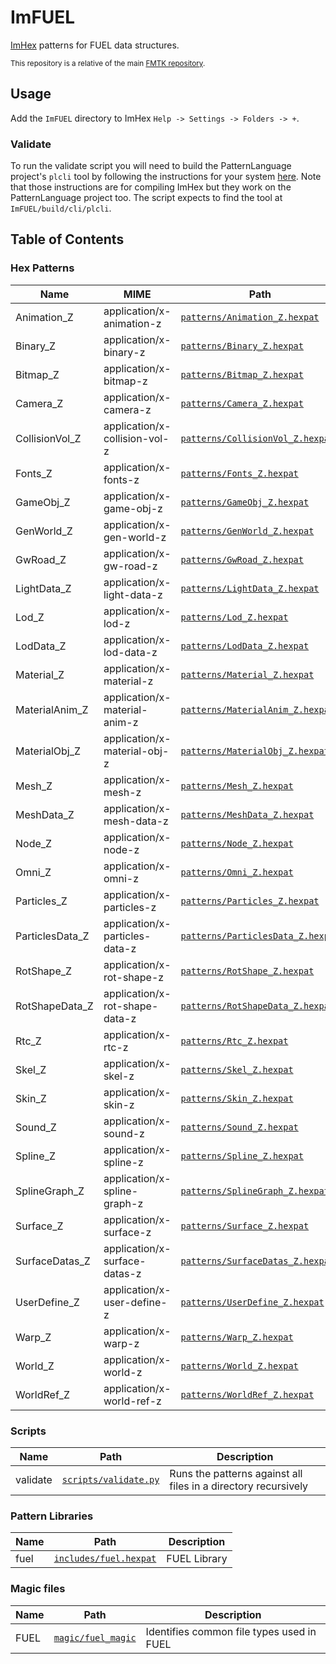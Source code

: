 # ImFUEL

[ImHex](https://imhex.werwolv.net/) patterns for FUEL data structures.

<sup>This repository is a relative of the main [FMTK repository](https://github.com/widberg/fmtk).</sup>

## Usage

Add the `ImFUEL` directory to ImHex `Help -> Settings -> Folders -> +`.

### Validate

To run the validate script you will need to build the PatternLanguage project's `plcli` tool by following the instructions for your system [here](https://github.com/WerWolv/ImHex/tree/master/dist/compiling). Note that those instructions are for compiling ImHex but they work on the PatternLanguage project too. The script expects to find the tool at `ImFUEL/build/cli/plcli`.

## Table of Contents

### Hex Patterns

| Name | MIME | Path | Description |
|------|------|------|-------------|
| Animation_Z | application/x-animation-z | [`patterns/Animation_Z.hexpat`](patterns/Animation_Z.hexpat) | Animation_Z |
| Binary_Z | application/x-binary-z | [`patterns/Binary_Z.hexpat`](patterns/Binary_Z.hexpat) | Binary_Z |
| Bitmap_Z | application/x-bitmap-z | [`patterns/Bitmap_Z.hexpat`](patterns/Bitmap_Z.hexpat) | Bitmap_Z |
| Camera_Z | application/x-camera-z | [`patterns/Camera_Z.hexpat`](patterns/Camera_Z.hexpat) | Camera_Z |
| CollisionVol_Z | application/x-collision-vol-z | [`patterns/CollisionVol_Z.hexpat`](patterns/CollisionVol_Z.hexpat) | CollisionVol_Z |
| Fonts_Z | application/x-fonts-z | [`patterns/Fonts_Z.hexpat`](patterns/Fonts_Z.hexpat) | Fonts_Z |
| GameObj_Z | application/x-game-obj-z | [`patterns/GameObj_Z.hexpat`](patterns/GameObj_Z.hexpat) | GameObj_Z |
| GenWorld_Z | application/x-gen-world-z | [`patterns/GenWorld_Z.hexpat`](patterns/GenWorld_Z.hexpat) | GenWorld_Z |
| GwRoad_Z | application/x-gw-road-z | [`patterns/GwRoad_Z.hexpat`](patterns/GwRoad_Z.hexpat) | GwRoad_Z |
| LightData_Z | application/x-light-data-z | [`patterns/LightData_Z.hexpat`](patterns/LightData_Z.hexpat) | LightData_Z |
| Lod_Z | application/x-lod-z | [`patterns/Lod_Z.hexpat`](patterns/Lod_Z.hexpat) | Lod_Z |
| LodData_Z | application/x-lod-data-z | [`patterns/LodData_Z.hexpat`](patterns/LodData_Z.hexpat) | LodData_Z |
| Material_Z | application/x-material-z | [`patterns/Material_Z.hexpat`](patterns/Material_Z.hexpat) | Material_Z |
| MaterialAnim_Z | application/x-material-anim-z | [`patterns/MaterialAnim_Z.hexpat`](patterns/MaterialAnim_Z.hexpat) | MaterialAnim_Z |
| MaterialObj_Z | application/x-material-obj-z | [`patterns/MaterialObj_Z.hexpat`](patterns/MaterialObj_Z.hexpat) | MaterialObj_Z |
| Mesh_Z | application/x-mesh-z | [`patterns/Mesh_Z.hexpat`](patterns/Mesh_Z.hexpat) | Mesh_Z |
| MeshData_Z | application/x-mesh-data-z | [`patterns/MeshData_Z.hexpat`](patterns/MeshData_Z.hexpat) | MeshData_Z |
| Node_Z | application/x-node-z | [`patterns/Node_Z.hexpat`](patterns/Node_Z.hexpat) | Node_Z |
| Omni_Z | application/x-omni-z | [`patterns/Omni_Z.hexpat`](patterns/Omni_Z.hexpat) | Omni_Z |
| Particles_Z | application/x-particles-z | [`patterns/Particles_Z.hexpat`](patterns/Particles_Z.hexpat) | Particles_Z |
| ParticlesData_Z | application/x-particles-data-z | [`patterns/ParticlesData_Z.hexpat`](patterns/ParticlesData_Z.hexpat) | ParticlesData_Z |
| RotShape_Z | application/x-rot-shape-z | [`patterns/RotShape_Z.hexpat`](patterns/RotShape_Z.hexpat) | RotShape_Z |
| RotShapeData_Z | application/x-rot-shape-data-z | [`patterns/RotShapeData_Z.hexpat`](patterns/RotShapeData_Z.hexpat) | RotShapeData_Z |
| Rtc_Z | application/x-rtc-z | [`patterns/Rtc_Z.hexpat`](patterns/Rtc_Z.hexpat) | Rtc_Z |
| Skel_Z | application/x-skel-z | [`patterns/Skel_Z.hexpat`](patterns/Skel_Z.hexpat) | Skel_Z |
| Skin_Z | application/x-skin-z | [`patterns/Skin_Z.hexpat`](patterns/Skin_Z.hexpat) | Skin_Z |
| Sound_Z | application/x-sound-z | [`patterns/Sound_Z.hexpat`](patterns/Sound_Z.hexpat) | Sound_Z |
| Spline_Z | application/x-spline-z | [`patterns/Spline_Z.hexpat`](patterns/Spline_Z.hexpat) | Spline_Z |
| SplineGraph_Z | application/x-spline-graph-z | [`patterns/SplineGraph_Z.hexpat`](patterns/SplineGraph_Z.hexpat) | SplineGraph_Z |
| Surface_Z | application/x-surface-z | [`patterns/Surface_Z.hexpat`](patterns/Surface_Z.hexpat) | Surface_Z |
| SurfaceDatas_Z | application/x-surface-datas-z | [`patterns/SurfaceDatas_Z.hexpat`](patterns/SurfaceDatas_Z.hexpat) | SurfaceDatas_Z |
| UserDefine_Z | application/x-user-define-z | [`patterns/UserDefine_Z.hexpat`](patterns/UserDefine_Z.hexpat) | UserDefine_Z |
| Warp_Z | application/x-warp-z | [`patterns/Warp_Z.hexpat`](patterns/Warp_Z.hexpat) | Warp_Z |
| World_Z | application/x-world-z | [`patterns/World_Z.hexpat`](patterns/World_Z.hexpat) | World_Z |
| WorldRef_Z | application/x-world-ref-z | [`patterns/WorldRef_Z.hexpat`](patterns/WorldRef_Z.hexpat) | WorldRef_Z |

### Scripts

| Name | Path | Description |
|------|------|-------------|
| validate | [`scripts/validate.py`](scripts/validate.py) | Runs the patterns against all files in a directory recursively |

### Pattern Libraries

| Name | Path | Description |
|------|------|-------------|
| fuel | [`includes/fuel.hexpat`](includes/fuel.hexpat) | FUEL Library |

### Magic files

| Name | Path | Description |
|------|------|-------------|
| FUEL | [`magic/fuel_magic`](magic/fuel_magic) | Identifies common file types used in FUEL |
